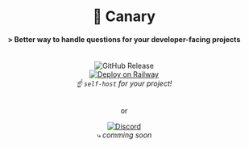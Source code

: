 <h1 align="center">🐤 Canary</h1>
<h4 align="center"> > Better way to handle questions for your developer-facing projects </h4>

<br/>

<div align="center">
  <div>
    <picture>
      <source media="(prefers-color-scheme: light)" srcset="https://img.shields.io/github/v/release/fastrepl/canary?include_prereleases&labelColor=white&color=white">
      <img alt="GitHub Release" src="https://img.shields.io/github/v/release/fastrepl/canary?include_prereleases&labelColor=black&color=black">
    </picture>
  </div>
  <a href="https://railway.app/template/mn9WJT?referralCode=IQ76H8">
    <img src="https://railway.app/button.svg" alt="Deploy on Railway">
  </a>
</div>
<div align="center">
  <em>☝ <code>self-host</code> for your project! </em>
</div>

<br/>

<div align="center">
  <p>or</p>
  <a href="https://discord.gg/Y8bJkzuQZU" target="_blank">
      <img src="https://img.shields.io/static/v1?label=Try%20it%20now%20on&message=Discord&color=blue&logo=Discord&style=flat" alt="Discord">
  </a>
</div>
<div align="center">
  <em>⤷ comming soon</em>
</div>
